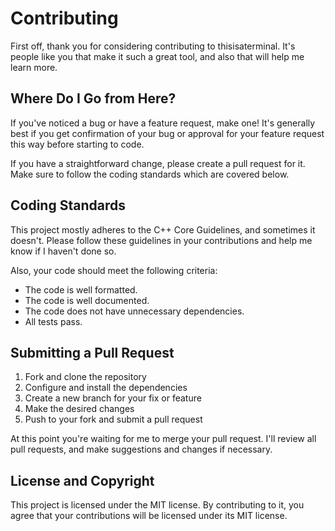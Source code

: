 # Contributing

First off, thank you for considering contributing to thisisaterminal. It's people like you that make it such a great tool, and also that will help me learn more.

## Where Do I Go from Here?

If you've noticed a bug or have a feature request, make one! It's generally best if you get confirmation of your bug or approval for your feature request this way before starting to code.

If you have a straightforward change, please create a pull request for it. Make sure to follow the coding standards which are covered below.

## Coding Standards

This project mostly adheres to the C++ Core Guidelines, and sometimes it doesn't. Please follow these guidelines in your contributions and help me know if I haven't done so.

Also, your code should meet the following criteria:

- The code is well formatted.
- The code is well documented.
- The code does not have unnecessary dependencies.
- All tests pass.

## Submitting a Pull Request

1. Fork and clone the repository
2. Configure and install the dependencies
3. Create a new branch for your fix or feature
4. Make the desired changes
5. Push to your fork and submit a pull request

At this point you're waiting for me to merge your pull request. I'll review all pull requests, and make suggestions and changes if necessary.

## License and Copyright

This project is licensed under the MIT license. By contributing to it, you agree that your contributions will be licensed under its MIT license.
